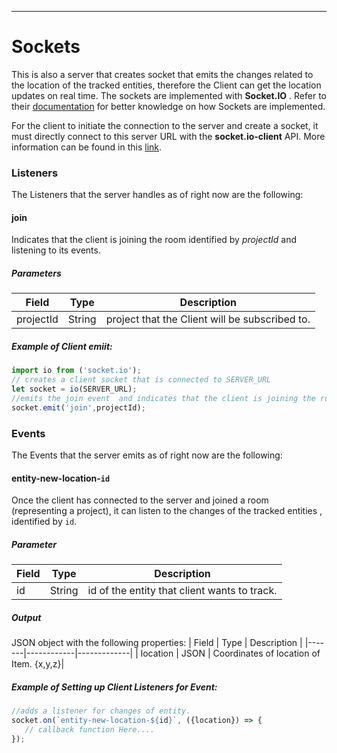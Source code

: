 <hr/>

# Sockets

This is also a server that creates socket that emits the changes related to the location of the tracked entities, therefore the Client can get the location updates on real time. The sockets are implemented with **Socket.IO** . Refer to their [documentation](http://socket.io) for better knowledge on how Sockets are implemented. 

For the client to initiate the connection to the server and create a socket, it must directly connect to this server URL with the **socket.io-client** API. More information can be found in this [link](https://socket.io/docs/v3/client-api/).

### Listeners
The Listeners that the server handles as of right now are the following:

#### join
Indicates that the client is joining the room identified by *projectId* and listening to its events.
##### Parameters
| Field | Type       | Description |
|-------|------------|-------------|
| projectId | String    | project that the Client will be subscribed to.|

##### Example of Client emiit:
```javascript
import io from ('socket.io');
// creates a client socket that is connected to SERVER_URL
let socket = io(SERVER_URL);
//emits the join event  and indicates that the client is joining the room projectId
socket.emit('join',projectId);
```


### Events
The Events that the server emits as of right now are the following:

#### entity-new-location-`id`
Once the client has connected to the server and joined a room (representing a project), it can listen to the changes of the tracked entities , identified by `id`.

##### Parameter
| Field | Type       | Description |
|-------|------------|-------------|
| id | String    | id of the entity that client wants to track.|

##### Output
JSON object with the following properties:
| Field | Type       | Description |
|-------|------------|-------------|
| location | JSON    | Coordinates of location of Item. {x,y,z}|

##### Example of Setting up Client Listeners for Event:
```javascript
//adds a listener for changes of entity.
socket.on(`entity-new-location-${id}`, ({location}) => {
   // callback function Here....
});
```
